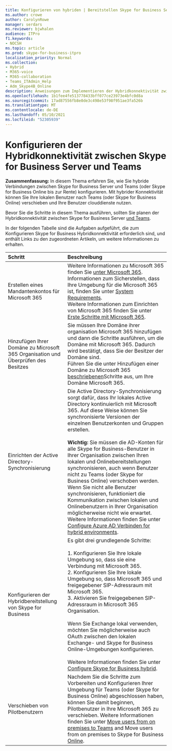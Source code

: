 ```yaml
---
title: Konfigurieren von hybriden | Bereitstellen Skype for Business Server 2019 connect
ms.author: crowe
author: CarolynRowe
manager: serdars
ms.reviewer: bjwhalen
audience: ITPro
f1.keywords:
- NOCSH
ms.topic: article
ms.prod: skype-for-business-itpro
localization_priority: Normal
ms.collection:
- Hybrid
- M365-voice
- M365-collaboration
- Teams_ITAdmin_Help
- Adm_Skype4B_Online
description: Anweisungen zum Implementieren der Hybridkonnektivität zwischen Skype for Business Server und Teams.
ms.openlocfilehash: 1b1fee4fe513778433bff077ce23973e4bfc0d8a
ms.sourcegitcommit: 17ad87556fb8e0de3c498e53f98f951ae3fa526b
ms.translationtype: MT
ms.contentlocale: de-DE
ms.lasthandoff: 05/10/2021
ms.locfileid: "52305939"
---
```

# <a name="configure-hybrid-connectivity-between-skype-for-business-server-and-teams"></a>Konfigurieren der Hybridkonnektivität zwischen Skype for Business Server und Teams

**Zusammenfassung:** In diesem Thema erfahren Sie, wie Sie hybride Verbindungen zwischen Skype for Business Server und Teams (oder Skype for Business Online bis zur Rente) konfigurieren.  Mit hybrider Konnektivität können Sie Ihre lokalen Benutzer nach Teams (oder Skype for Business Online) verschieben und Ihre Benutzer clouddienste nutzen.
  
Bevor Sie die Schritte in diesem Thema ausführen, sollten Sie planen der Hybridkonnektivität zwischen Skype for Business Server [und Teams](plan-hybrid-connectivity.md).
  
In der folgenden Tabelle sind die Aufgaben aufgeführt, die zum Konfigurieren Skype for Business Hybridkonnektivität erforderlich sind, und enthält Links zu den zugeordneten Artikeln, um weitere Informationen zu erhalten.
  
|Schritt|Beschreibung|
|:-----|:-----|
|Erstellen eines Mandantenkontos für Microsoft 365   <br/> |Weitere Informationen zu Microsoft 365 finden Sie [unter Microsoft 365](https://go.microsoft.com/fwlink/p/?LinkId=254980).  <br/> Informationen zum Sicherstellen, dass Ihre Umgebung für die Microsoft 365 ist, finden Sie unter [System Requirements](https://products.office.com/office-system-requirements).  <br/> Weitere Informationen zum Einrichten von Microsoft 365 finden Sie unter [Erste Schritte mit Microsoft 365](https://go.microsoft.com/fwlink/p/?LinkId=254982).  <br/> |
|Hinzufügen Ihrer Domäne zu Microsoft 365 Organisation und Überprüfen des Besitzes  <br/> | Sie müssen Ihre Domäne ihrer organisation Microsoft 365 hinzufügen und dann die Schritte ausführen, um die Domäne mit Microsoft 365. Dadurch wird bestätigt, dass Sie der Besitzer der Domäne sind. <br/> Führen Sie die unter Hinzufügen einer Domäne zu Microsoft 365 [beschriebenen](https://support.office.com/article/add-a-domain-to-office-365-6383f56d-3d09-4dcb-9b41-b5f5a5efd611?ui=en-US&rs=en-US&ad=US)Schritte aus, um Ihre Domäne Microsoft 365.  <br/> |
|Einrichten der Active Directory-Synchronisierung  <br/> |Die Active Directory-Synchronisierung sorgt dafür, dass Ihr lokales Active Directory kontinuierlich mit Microsoft 365. Auf diese Weise können Sie synchronisierte Versionen der einzelnen Benutzerkonten und Gruppen erstellen.  <br/> <br> **Wichtig:** Sie müssen die AD-Konten für alle Skype for Business-Benutzer in Ihrer Organisation zwischen Ihren lokalen und Onlinebereitstellungen synchronisieren, auch wenn Benutzer nicht zu Teams (oder Skype for Business Online) verschoben werden. Wenn Sie nicht alle Benutzer synchronisieren, funktioniert die Kommunikation zwischen lokalen und Onlinebenutzern in Ihrer Organisation möglicherweise nicht wie erwartet. Weitere Informationen finden Sie unter [Configure Azure AD Verbinden for hybrid environments](configure-azure-ad-connect.md).         |
| Konfigurieren der Hybridbereitstellung von Skype for Business | Es gibt drei grundlegende Schritte: <br><br> 1. Konfigurieren Sie Ihre lokale Umgebung so, dass sie eine Verbindung mit Microsoft 365. <br> 2. Konfigurieren Sie Ihre lokale Umgebung so, dass Microsoft 365 und freigegebener SIP-Adressraum mit Microsoft 365.<br> 3. Aktivieren Sie freigegebenen SIP-Adressraum in Microsoft 365 Organisation. <br><br> Wenn Sie Exchange lokal verwenden, möchten Sie möglicherweise auch OAuth zwischen den lokalen Exchange- und Skype for Business Online-Umgebungen konfigurieren. <br> <br>Weitere Informationen finden Sie unter [Configure Skype for Business hybrid](configure-federation-with-skype-for-business-online.md).
|Verschieben von Pilotbenutzern  <br/> |Nachdem Sie die Schritte zum Vorbereiten und Konfigurieren Ihrer Umgebung für Teams (oder Skype for Business Online) abgeschlossen haben, können Sie damit beginnen, Pilotbenutzer in Ihre Microsoft 365 zu verschieben. Weitere Informationen finden Sie unter [Move users from on premises to Teams](move-users-from-on-premises-to-Teams.md) and Move users from on premises to Skype for Business [Online](move-users-from-on-premises-to-skype-for-business-online.md).  <br/> |

